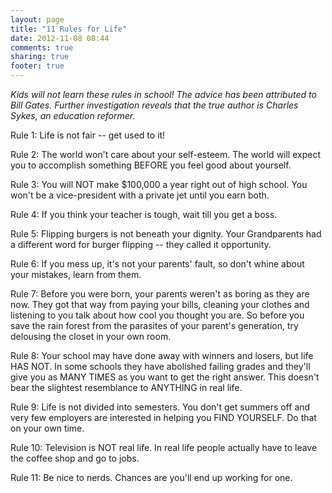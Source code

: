 ```yaml
---
layout: page
title: "11 Rules for Life"
date: 2012-11-08 08:44
comments: true
sharing: true
footer: true
---
```


_Kids will not learn these rules in school! The advice has been attributed to Bill Gates. Further investigation reveals that the true author is Charles Sykes, an education reformer._ 

Rule 1: Life is not fair -- get used to it!

Rule 2: The world won't care about your self-esteem. The world will expect you to accomplish something BEFORE you feel good about yourself.

Rule 3: You will NOT make $100,000 a year right out of high school. You won't be a vice-president with a private jet until you earn both.

Rule 4: If you think your teacher is tough, wait till you get a boss.

Rule 5: Flipping burgers is not beneath your dignity. Your Grandparents had a different word for burger flipping -- they called it opportunity.

Rule 6: If you mess up, it's not your parents' fault, so don't whine about your mistakes, learn from them.

Rule 7: Before you were born, your parents weren't as boring as they are now. They got that way from paying your bills, cleaning your clothes and listening to you talk about how cool you thought you are. So before you save the rain forest from the parasites of your parent's generation, try delousing the closet in your own room.

Rule 8: Your school may have done away with winners and losers, but life HAS NOT. In some schools they have abolished failing grades and they'll give you as MANY TIMES as you want to get the right answer. This doesn't bear the slightest resemblance to ANYTHING in real life.

Rule 9: Life is not divided into semesters. You don't get summers off and very few employers are interested in helping you FIND YOURSELF. Do that on your own time.

Rule 10: Television is NOT real life. In real life people actually have to leave the coffee shop and go to jobs.

Rule 11: Be nice to nerds. Chances are you'll end up working for one.
